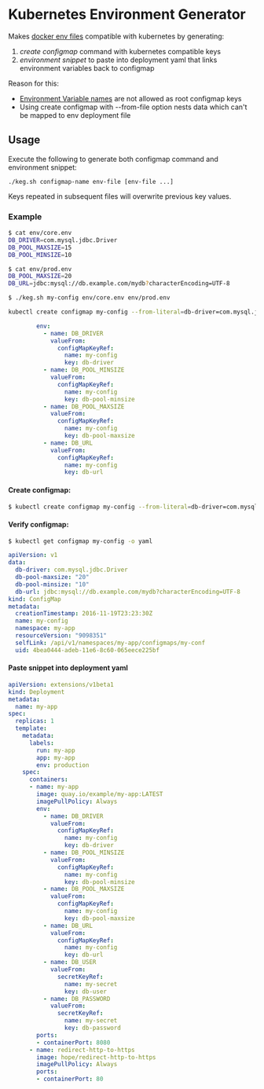 # Kubernetes Environment Generator

Makes [docker env files](https://docs.docker.com/compose/env-file/) 
compatible with kubernetes by generating: 

1. _create configmap_ command with kubernetes compatible keys
1. _environment snippet_ to paste into deployment yaml that links environment variables back to configmap 

Reason for this:

* [Environment Variable names](https://google.github.io/styleguide/shell.xml?showone=Constants_and_Environment_Variable_Names#Constants_and_Environment_Variable_Names) are not allowed as root configmap keys
* Using create configmap with --from-file option nests data which can't be mapped to env deployment file

## Usage

Execute the following to generate both configmap command and environment snippet:

`./keg.sh configmap-name env-file [env-file ...]`

Keys repeated in subsequent files will overwrite previous key values.

### Example

```sh
$ cat env/core.env 
DB_DRIVER=com.mysql.jdbc.Driver
DB_POOL_MAXSIZE=15
DB_POOL_MINSIZE=10
```

```sh
$ cat env/prod.env 
DB_POOL_MAXSIZE=20
DB_URL=jdbc:mysql://db.example.com/mydb?characterEncoding=UTF-8
```

```sh
$ ./keg.sh my-config env/core.env env/prod.env
```

```sh
kubectl create configmap my-config --from-literal=db-driver=com.mysql.jdbc.Driver --from-literal=db-pool-minsize=10 --from-literal=db-pool-maxsize=20 --from-literal=db-url=jdbc:mysql://db.example.com/mydb?characterEncoding=UTF-8
```

```yaml
        env:
          - name: DB_DRIVER
            valueFrom:
              configMapKeyRef:
                name: my-config
                key: db-driver
          - name: DB_POOL_MINSIZE
            valueFrom:
              configMapKeyRef:
                name: my-config
                key: db-pool-minsize
          - name: DB_POOL_MAXSIZE
            valueFrom:
              configMapKeyRef:
                name: my-config
                key: db-pool-maxsize
          - name: DB_URL
            valueFrom:
              configMapKeyRef:
                name: my-config
                key: db-url
```

#### Create configmap:

```sh
$ kubectl create configmap my-config --from-literal=db-driver=com.mysql.jdbc.Driver --from-literal=db-pool-minsize=10 --from-literal=db-pool-maxsize=20 --from-literal=db-url=jdbc:mysql://db.example.com/mydb?characterEncoding=UTF-8
```

#### Verify configmap:

```sh
$ kubectl get configmap my-config -o yaml
```

```yaml
apiVersion: v1
data:
  db-driver: com.mysql.jdbc.Driver
  db-pool-maxsize: "20"
  db-pool-minsize: "10"
  db-url: jdbc:mysql://db.example.com/mydb?characterEncoding=UTF-8
kind: ConfigMap
metadata:
  creationTimestamp: 2016-11-19T23:23:30Z
  name: my-config
  namespace: my-app
  resourceVersion: "9098351"
  selfLink: /api/v1/namespaces/my-app/configmaps/my-conf
  uid: 4bea0444-adeb-11e6-8c60-065eece225bf
```

#### Paste snippet into deployment yaml

```yaml
apiVersion: extensions/v1beta1
kind: Deployment
metadata:
  name: my-app
spec:
  replicas: 1
  template:
    metadata:
      labels:
        run: my-app
        app: my-app
        env: production
    spec:
      containers:
      - name: my-app
        image: quay.io/example/my-app:LATEST
        imagePullPolicy: Always
        env:
          - name: DB_DRIVER
            valueFrom:
              configMapKeyRef:
                name: my-config
                key: db-driver
          - name: DB_POOL_MINSIZE
            valueFrom:
              configMapKeyRef:
                name: my-config
                key: db-pool-minsize
          - name: DB_POOL_MAXSIZE
            valueFrom:
              configMapKeyRef:
                name: my-config
                key: db-pool-maxsize
          - name: DB_URL
            valueFrom:
              configMapKeyRef:
                name: my-config
                key: db-url
          - name: DB_USER
            valueFrom:
              secretKeyRef:
                name: my-secret
                key: db-user
          - name: DB_PASSWORD
            valueFrom:
              secretKeyRef:
                name: my-secret
                key: db-password
        ports:
        - containerPort: 8080
      - name: redirect-http-to-https
        image: hope/redirect-http-to-https
        imagePullPolicy: Always
        ports:
        - containerPort: 80
```
